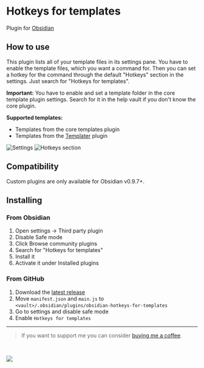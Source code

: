 # Hotkeys for templates

Plugin for [Obsidian](https://obsidian.md)

## How to use
This plugin lists all of your template files in its settings pane. You have to enable the template files, which you want a command for. Then you can set a hotkey for the command through the default "Hotkeys" section in the settings. Just search for "Hotkeys for templates".

**Important:** You have to enable and set a template folder in the core template plugin settings. Search for it in the help vault if you don't know the core plugin.

**Supported templates:** 
- Templates from the core templates plugin
- Templates from the [Templater](https://github.com/SilentVoid13/Templater) plugin

![Settings](https://raw.githubusercontent.com/Vinzent03/obsidian-hotkeys-for-templates/master/assets/settings.png)
![Hotkeys section](https://raw.githubusercontent.com/Vinzent03/obsidian-hotkeys-for-templates/master/assets/hotkeys-section.png)

## Compatibility
Custom plugins are only available for Obsidian v0.9.7+.

## Installing

### From Obsidian
1. Open settings -> Third party plugin
2. Disable Safe mode
3. Click Browse community plugins
4. Search for "Hotkeys for templates"
5. Install it
6. Activate it under Installed plugins


### From GitHub
1. Download the [latest release](https://github.com/Vinzent03/obsidian-hotkeys-for-templates/releases/latest)
2. Move `manifest.json` and `main.js` to `<vault>/.obsidian/plugins/obsidian-hotkeys-for-templates`
3. Go to settings and disable safe mode
4. Enable `Hotkeys for templates`

---


> If you want to support me you can consider [buying me a coffee](https://www.buymeacoffee.com/Vinzent03).

<br>

<a href="https://www.buymeacoffee.com/Vinzent03"><img src="https://img.buymeacoffee.com/button-api/?text=Buy me a coffee&emoji=&slug=Vinzent03&button_colour=5F7FFF&font_colour=ffffff&font_family=Inter&outline_colour=000000&coffee_colour=FFDD00"></a>
